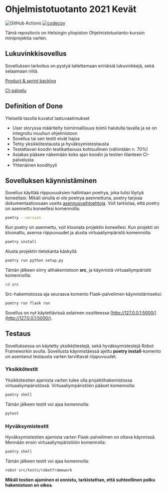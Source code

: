 # Ohjelmistotuotanto 2021 Kevät

![GitHub Actions](https://github.com/HJJHeinonen/OHTU-lukuvinkkikirjasto/workflows/CI/badge.svg) [![codecov](https://codecov.io/gh/HJJHeinonen/OHTU-lukuvinkkikirjasto/branch/master/graph/badge.svg?token=S3WQ2AE38H)](https://codecov.io/gh/HJJHeinonen/OHTU-lukuvinkkikirjasto)

Tämä repositorio on Helsingin yliopiston Ohjelmistotuotanto-kurssin miniprojektia varten.

## Lukuvinkkisovellus

Sovelluksen tarkoitus on pystyä tallettamaan erinäisiä lukuvinkkejä, sekä selaamaan niitä.

[Product & sprint backlog](https://docs.google.com/spreadsheets/d/1kFCFZe4UMkpglo9DqtTRXQ08rH0ui6qu4qKGbNE_1bk)

[CI-palvelu](https://github.com/HJJHeinonen/OHTU-lukuvinkkikirjasto/actions/workflows/main.yml)

## Definition of Done

Yleisellä tasolla kuvatut laatuvaatimukset

* User storyssa määritelty toiminnallisuus toimii halutulla tavalla ja se on integroitu muuhun ohjelmistoon
* Sovellus tai sen testit eivät hajoa
* Tehty yksikkötestausta ja hyväksymistestausta
* Testattavan koodin testikattavuus kohtuullinen (vähintään n. 70%)
* Asiakas pääsee näkemään koko ajan koodin ja testien tilanteen CI-palvelusta
* Yhtenäinen koodityyli

## Sovelluksen käynnistäminen

Sovellus käyttää riippuvuuksien hallintaan poetrya, joka tulisi löytyä koneeltasi. Mikäli sinulla ei ole poetrya asennettuna, poetry tarjoaa dokumentaatiossaan useita [asennusvaihtoehtoja](https://python-poetry.org/docs/#installation). Voit tarkistaa, että poetry on asennettu koneellesi komennolla:

```bash
poetry --version
```

Kun poetry on asennettu, voit kloonata projektin koneellesi.
Kun projekti on kloonattu, asenna riippuvuudet ja alusta virtuaaliympäristö komennolla:

```bash
poetry install
```

Alusta projektin tietokanta käskyllä

```bash
poetry run python setup.py
```

Tämän jälkeen siirry alihakemistoon **src**, ja käynnistä virtuaaliympäristö komennoilla:

```bash
cd src
```

Src-hakemistossa aja seuraava komento Flask-palvelimen käynnistämiseksi:

```bash
poetry run flask run
```

Sovellus on nyt käytettävissä selaimen osoitteessa [http://127.0.0.1:5000/](http://127.0.0.1:5000/).

## Testaus

Sovelluksessa on käytetty yksikkötestejä, sekä hyväksymistestejä Robot Frameworkin avulla. Sovellusta käynnistäessä ajettu **poetry install**-komento on asentanut testausta varten tarvittavat riippuvuudet.

### Yksikkötestit

Yksikkötestien ajamista varten tulee olla projektihakemistossa virtuaaliympäristössä. Virtuaaliympäristöön pääset komennolla:

```bash
poetry shell
```

Tämän jälkeen testit voi ajaa komennolla:

```bash
pytest
```

### Hyväksymistestit

Hyväksymistestien ajamista varten Flask-palvelimen on oltava käynnissä. Mennään ensin virtuaaliympäristöön komennolla:

```bash
poetry shell
```

Tämän jälkeen testit voi ajaa komennolla:

```bash
robot src/tests/robotframework
```

**Mikäli testien ajaminen ei onnistu, tarkistathan, että suhteellinen polku hakemistoon on oikea**.
